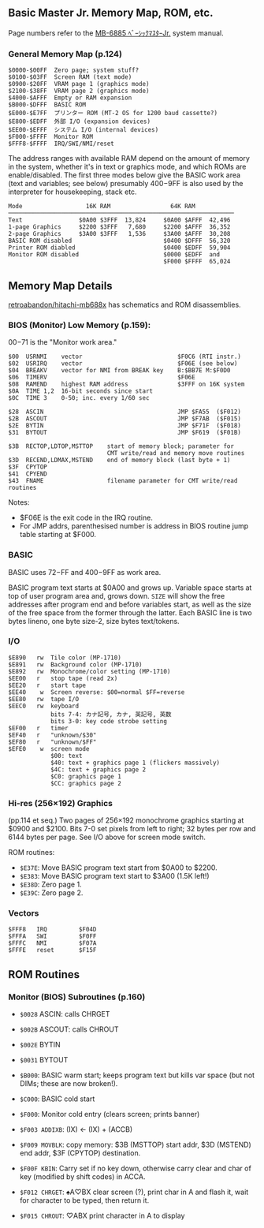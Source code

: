 Basic Master Jr. Memory Map, ROM, etc.
--------------------------------------

Page numbers refer to the [MB-6885 ﾍﾞｰｼｯｸﾏｽﾀｰJr.][ar-bmj] system manual.

### General Memory Map (p.124)

    $0000-$00FF  Zero page; system stuff?
    $0100-$03FF  Screen RAM (text mode)
    $0900-$20FF  VRAM page 1 (graphics mode)
    $2100-$38FF  VRAM page 2 (graphics mode)
    $4000-$AFFF  Empty or RAM expansion
    $B000-$DFFF  BASIC ROM
    $E000-$E7FF  プリンター ROM (MT-2 OS for 1200 baud cassette?)
    $E800-$EDFF  外部 I/O (expansion devices)
    $EE00-$EFFF  システム I/O (internal devices)
    $F000-$FFFF  Monitor ROM
    $FFF8-$FFFF  IRQ/SWI/NMI/reset

The address ranges with available RAM depend on the amount of memory in the
system, whether it's in text or graphics mode, and which ROMs are
enable/disabled. The first three modes below give the BASIC work area (text
and variables; see below) presumably $400-$9FF is also used by the
interpreter for housekeeping, stack etc.

    Mode                  16K RAM                 64K RAM
    ────────────────────────────────────────────────────────────────
    Text                $0A00 $3FFF  13,824     $0A00 $AFFF  42,496
    1-page Graphics     $2200 $3FFF   7,680     $2200 $AFFF  36,352
    2-page Graphics     $3A00 $3FFF   1,536     $3A00 $AFFF  30,208
    BASIC ROM disabled                          $0400 $DFFF  56,320
    Printer ROM diabled                         $0400 $EDFF  59,904
    Monitor ROM disabled                        $0000 $EDFF  and
                                                $F000 $FFFF  65,024

Memory Map Details
------------------

[retroabandon/hitachi-mb688x][ra/mb688x] has schematics and ROM disassemblies.

### BIOS (Monitor) Low Memory (p.159):

$00-$71 is the "Monitor work area."

    $00  USRNMI    vector                           $F0C6 (RTI instr.)
    $02  USRIRQ    vector                           $F06E (see below)
    $04  BREAKV    vector for NMI from BREAK key    B:$BB7E M:$F0D0
    $06  TIMERV                                     $F06E
    $08  RAMEND    highest RAM address              $3FFF on 16K system
    $0A  TIME 1,2  16-bit seconds since start
    $0C  TIME 3    0-50; inc. every 1/60 sec

    $28  ASCIN                                      JMP $FA55  ($F012)
    $2B  ASCOUT                                     JMP $F7AB  ($F015)
    $2E  BYTIN                                      JMP $F71F  ($F018)
    $31  BYTOUT                                     JMP $F619  ($F01B)

    $3B  RECTOP,LDTOP,MSTTOP    start of memory block; parameter for
                                CMT write/read and memory move routines
    $3D  RECEND,LDMAX,MSTEND    end of memory block (last byte + 1)
    $3F  CPYTOP
    $41  CPYEND
    $43  FNAME                  filename parameter for CMT write/read routines

Notes:
- $F06E is the exit code in the IRQ routine.
- For JMP addrs, parenthesised number is address in BIOS routine jump table
  starting at $F000.

### BASIC

BASIC uses $72-$FF and $400-$9FF as work area.

BASIC program text starts at $0A00 and grows up. Variable space starts
at top of user program area and, grows down. `SIZE` will show the free
addresses after program end and before variables start, as well as the size
of the free space from the former through the latter. Each BASIC line is
two bytes lineno, one byte size-2, size bytes text/tokens.

### I/O

    $E890   rw  Tile color (MP-1710)
    $E891   rw  Background color (MP-1710)
    $E892   rw  Monochrome/color setting (MP-1710)
    $EE00   r   stop tape (read 2x)
    $EE20   r   start tape
    $EE40    w  Screen reverse: $00=normal $FF=reverse
    $EE80   rw  tape I/O
    $EEC0   rw  keyboard
                bits 7-4: カナ記号, カナ, 英記号, 英数
                bits 3-0: key code strobe setting
    $EF00   r   timer
    $EF40   r   "unknown/$30"
    $EF80   r   "unknown/$FF"
    $EFE0    w  screen mode
                $00: text
                $40: text + graphics page 1 (flickers massively)
                $4C: text + graphics page 2
                $C0: graphics page 1
                $CC: graphics page 2

### Hi-res (256×192) Graphics

(pp.114 et seq.) Two pages of 256×192 monochrome graphics starting at
$0900 and $2100. Bits 7-0 set pixels from left to right; 32 bytes per
row and 6144 bytes per page. See I/O above for screen mode switch.

ROM routines:
- `$E37E`: Move BASIC program text start from $0A00 to $2200.
- `$E383`: Move BASIC program text start to $3A00 (1.5K left!)
- `$E38D`: Zero page 1.
- `$E39C`: Zero page 2.

### Vectors

    $FFF8   IRQ         $F04D
    $FFFA   SWI         $F0FF
    $FFFC   NMI         $F07A
    $FFFE   reset       $F15F


ROM Routines
------------

### Monitor (BIOS) Subroutines (p.160)


- `$0028` ASCIN: calls CHRGET
- `$002B` ASCOUT: calls CHROUT
- `$002E` BYTIN
- `$0031` BYTOUT


- `$B000`: BASIC warm start; keeps program text but kills var space
  (but not DIMs; these are now broken!).
- `$C000`: BASIC cold start

- `$F000`: Monitor cold entry (clears screen; prints banner)
- `$F003 ADDIXB`: (IX) ← (IX) + (ACCB)
- `$F009 MOVBLK`: copy memory: $3B (MSTTOP) start addr, $3D (MSTEND) end
  addr, $3F (CPYTOP) destination.
- `$F00F KBIN`: Carry set if no key down, otherwise carry clear and char of
  key (modified by shift codes) in ACCA.
- `$F012 CHRGET`: ♠A♡BX clear screen (?), print char in A and flash it,
  wait for character to be typed, then return it.
- `$F015 CHROUT`: ♡ABX print character in A to display



<!-------------------------------------------------------------------->
[ar-bmj]: https://archive.org/details/Hitachi_MB-6885_Basic_Master_Jr/
[ra/mb688x]: https://gitlab.com/retroabandon/hitachi-mb688x
